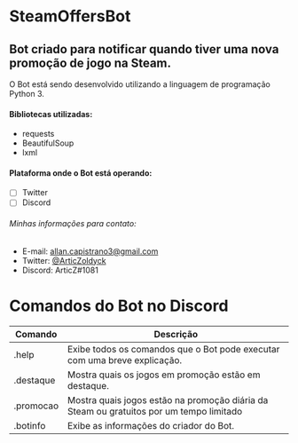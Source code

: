 # SteamOffersBot
## Bot criado para notificar quando tiver uma nova promoção de jogo na Steam. ##

O Bot está sendo desenvolvido utilizando a linguagem de programação Python 3.

#### Bibliotecas utilizadas: ####
- requests
- BeautifulSoup
- lxml

#### Plataforma onde o Bot está operando: ####
- [ ] Twitter
- [ ] Discord

###### Minhas informações para contato: ######
- E-mail: allan.capistrano3@gmail.com
- Twitter: [@ArticZoldyck](https://twitter.com/ArticZoldyck)
- Discord: ArticZ#1081

# Comandos do Bot no Discord
Comando | Descrição
------- | ---------
.help | Exibe todos os comandos que o Bot pode executar com uma breve explicação.
.destaque | Mostra quais os jogos em promoção estão em destaque.
.promocao | Mostra quais jogos estão na promoção diária da Steam ou gratuitos por um tempo limitado
.botinfo | Exibe as informações do criador do Bot.
